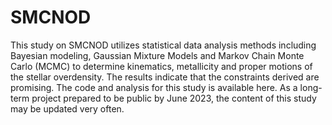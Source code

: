 # SMCNOD
This study on SMCNOD utilizes statistical data analysis methods including Bayesian modeling, Gaussian Mixture Models and Markov Chain Monte Carlo (MCMC) to determine kinematics, metallicity and proper motions of the stellar overdensity. The results indicate that the constraints derived are promising. The code and analysis for this study is available here. As a long-term project prepared to be public by June 2023, the content of this study may be updated very often.
